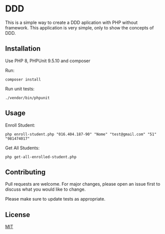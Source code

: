 # DDD

This is a simple way to create a DDD aplication with PHP without framework. This application is very simple, only to show the concepts of DDD.

## Installation

Use PHP 8, PHPUnit 9.5.10 and composer

Run:
```composer
composer install
```
Run unit tests:
```phpunit
./vendor/bin/phpunit
```

## Usage

Enroll Student:
```enroll
php enroll-student.php "016.404.187-90" "Nome" "test@gmail.com" "51" "981474017"
```

Get All Students:
```getall
php get-all-enrolled-student.php
```

## Contributing
Pull requests are welcome. For major changes, please open an issue first to discuss what you would like to change.

Please make sure to update tests as appropriate.

## License
[MIT](https://choosealicense.com/licenses/mit/)